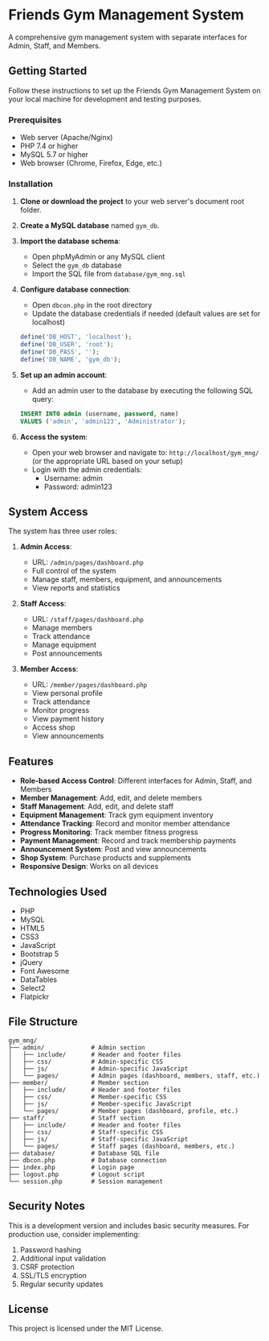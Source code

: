 # Friends Gym Management System

A comprehensive gym management system with separate interfaces for Admin, Staff, and Members.

## Getting Started

Follow these instructions to set up the Friends Gym Management System on your local machine for development and testing purposes.

### Prerequisites

- Web server (Apache/Nginx)
- PHP 7.4 or higher
- MySQL 5.7 or higher
- Web browser (Chrome, Firefox, Edge, etc.)

### Installation

1. **Clone or download the project** to your web server's document root folder.

2. **Create a MySQL database** named `gym_db`.

3. **Import the database schema**:
   - Open phpMyAdmin or any MySQL client
   - Select the `gym_db` database
   - Import the SQL file from `database/gym_mng.sql`

4. **Configure database connection**:
   - Open `dbcon.php` in the root directory
   - Update the database credentials if needed (default values are set for localhost)

   ```php
   define('DB_HOST', 'localhost');
   define('DB_USER', 'root');
   define('DB_PASS', '');
   define('DB_NAME', 'gym_db');
   ```

5. **Set up an admin account**:
   - Add an admin user to the database by executing the following SQL query:

   ```sql
   INSERT INTO admin (username, password, name) 
   VALUES ('admin', 'admin123', 'Administrator');
   ```

6. **Access the system**:
   - Open your web browser and navigate to: `http://localhost/gym_mng/` (or the appropriate URL based on your setup)
   - Login with the admin credentials:
     - Username: admin
     - Password: admin123

## System Access

The system has three user roles:

1. **Admin Access**:
   - URL: `/admin/pages/dashboard.php`
   - Full control of the system
   - Manage staff, members, equipment, and announcements
   - View reports and statistics

2. **Staff Access**:
   - URL: `/staff/pages/dashboard.php`
   - Manage members
   - Track attendance
   - Manage equipment
   - Post announcements

3. **Member Access**:
   - URL: `/member/pages/dashboard.php`
   - View personal profile
   - Track attendance
   - Monitor progress
   - View payment history
   - Access shop
   - View announcements

## Features

- **Role-based Access Control**: Different interfaces for Admin, Staff, and Members
- **Member Management**: Add, edit, and delete members
- **Staff Management**: Add, edit, and delete staff
- **Equipment Management**: Track gym equipment inventory
- **Attendance Tracking**: Record and monitor member attendance
- **Progress Monitoring**: Track member fitness progress
- **Payment Management**: Record and track membership payments
- **Announcement System**: Post and view announcements
- **Shop System**: Purchase products and supplements
- **Responsive Design**: Works on all devices

## Technologies Used

- PHP
- MySQL
- HTML5
- CSS3
- JavaScript
- Bootstrap 5
- jQuery
- Font Awesome
- DataTables
- Select2
- Flatpickr

## File Structure

```
gym_mng/
├── admin/             # Admin section
│   ├── include/       # Header and footer files
│   ├── css/           # Admin-specific CSS
│   ├── js/            # Admin-specific JavaScript
│   └── pages/         # Admin pages (dashboard, members, staff, etc.)
├── member/            # Member section
│   ├── include/       # Header and footer files
│   ├── css/           # Member-specific CSS
│   ├── js/            # Member-specific JavaScript
│   └── pages/         # Member pages (dashboard, profile, etc.)
├── staff/             # Staff section
│   ├── include/       # Header and footer files
│   ├── css/           # Staff-specific CSS
│   ├── js/            # Staff-specific JavaScript
│   └── pages/         # Staff pages (dashboard, members, etc.)
├── database/          # Database SQL file
├── dbcon.php          # Database connection
├── index.php          # Login page
├── logout.php         # Logout script
└── session.php        # Session management
```

## Security Notes

This is a development version and includes basic security measures. For production use, consider implementing:

1. Password hashing
2. Additional input validation
3. CSRF protection
4. SSL/TLS encryption
5. Regular security updates

## License

This project is licensed under the MIT License. 